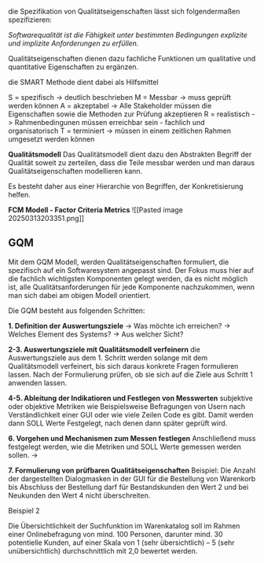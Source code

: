 die Spezifikation von Qualitätseigenschaften lässt sich folgendermaßen spezifizieren:

*Softwarequalität ist die Fähigkeit unter bestimmten Bedingungen explizite und implizite 
Anforderungen  zu erfüllen.*

Qualitätseigenschaften dienen dazu fachliche Funktionen um qualitative und quantitative Eigenschaften zu ergänzen. 

die SMART Methode dient dabei als Hilfsmittel

S = spezifisch
-> deutlich beschrieben
M = Messbar
-> muss geprüft werden können
A = akzeptabel
-> Alle Stakeholder müssen die Eigenschaften sowie die Methoden zur Prüfung akzeptieren
R = realistisch
-> Rahmenbedingunen müssen erreichbar sein - fachlich und organisatorisch
T = terminiert
-> müssen in einem zeitlichen Rahmen umgesetzt werden können

**Qualitätsmodell**
Das Qualitätsmodell dient dazu den Abstrakten Begriff der Qualität soweit zu zerteilen, dass die Teile messbar werden und man daraus Qualitätseigenschaften modellieren kann. 

Es besteht daher aus einer Hierarchie von Begriffen, der Konkretisierung helfen. 

**FCM Modell - Factor Criteria Metrics**
![[Pasted image 20250313203351.png]]

## GQM
Mit dem GQM Modell, werden Qualitätseigenschaften formuliert, die spezifisch auf ein Softwaresystem angepasst sind. 
Der Fokus muss hier auf die fachlich wichtigsten Komponenten gelegt werden, da es nicht möglich ist, alle Qualitätsanforderungen für jede Komponente nachzukommen, wenn man sich dabei am obigen Modell orientiert. 

Die GQM besteht aus folgenden Schritten:

**1. Definition der Auswertungsziele**
-> Was möchte ich erreichen?
-> Welches Element des Systems?
-> Aus welcher Sicht?

**2-3. Auswertungsziele mit Qualitätsmodell verfeinern**
die Auswertungsziele aus dem 1. Schritt werden solange mit dem Qualitätsmodell verfeinert, bis sich daraus konkrete Fragen formulieren lassen.
Nach der Formulierung prüfen, ob sie sich auf die Ziele aus Schritt 1 anwenden lassen. 

**4-5. Ableitung der Indikatioren und Festlegen von Messwerten**
subjektive oder objektive Metriken wie Beispielsweise Befragungen von Usern nach Verständlichkeit einer GUI oder wie  viele Zeilen Code es gibt. 
Damit werden dann SOLL Werte Festgelegt, nach denen dann später geprüft wird.

**6. Vorgehen und Mechanismen zum Messen festlegen**
Anschließend muss festgelegt werden, wie die Metriken und SOLL Werte gemessen werden sollen. 
-> 

**7. Formulierung von prüfbaren Qualitätseigenschaften**
Beispiel:
Die Anzahl der dargestellten Dialogmasken in der GUI für die Bestellung von Warenkorb bis Abschluss der Bestellung darf für Bestandskunden den Wert 2 und bei Neukunden den Wert 4 nicht überschreiten.

Beispiel 2

Die Übersichtlichkeit der Suchfunktion im Warenkatalog soll im Rahmen einer Onlinebefragung von mind. 100 Personen, darunter mind. 30 potentielle Kunden, auf einer Skala von 1 (sehr übersichtlich) – 5 (sehr unübersichtlich) durchschnittlich mit 2,0 bewertet werden.